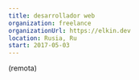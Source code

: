 ```yaml
---
title: desarrollador web 
organization: freelance
organizationUrl: https://elkin.dev
location: Rusia, Ru
start: 2017-05-03
---
```

(remota)
